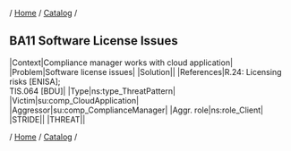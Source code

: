 / [Home](/acctp/) / [Catalog](/acctp/catalog/) /

## BA11 Software License Issues

|Context|Compliance manager works with cloud application|
|Problem|Software license issues|
|Solution||
|References|R.24: Licensing risks [ENISA];<br /> TIS.064 [BDU]|
|Type|ns:type_ThreatPattern|
|Victim|su:comp_CloudApplication|
|Aggressor|su:comp_ComplianceManager|
|Aggr. role|ns:role_Client|
|STRIDE||
|THREAT||

/ [Home](/acctp/) / [Catalog](/acctp/catalog/) /
